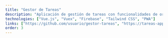 ```yaml
---
title: "Gestor de Tareas"
description: "Aplicación de gestión de tareas con funcionalidades de organización por categorías, prioridades, fechas límite y notificaciones personalizables."
technologies: ["Vue.js", "Vuex", "Firebase", "Tailwind CSS", "PWA"]
links: ["https://github.com/usuario/gestor-tareas", "https://tareas-app.vercel.app"]
order: 3
---
```

